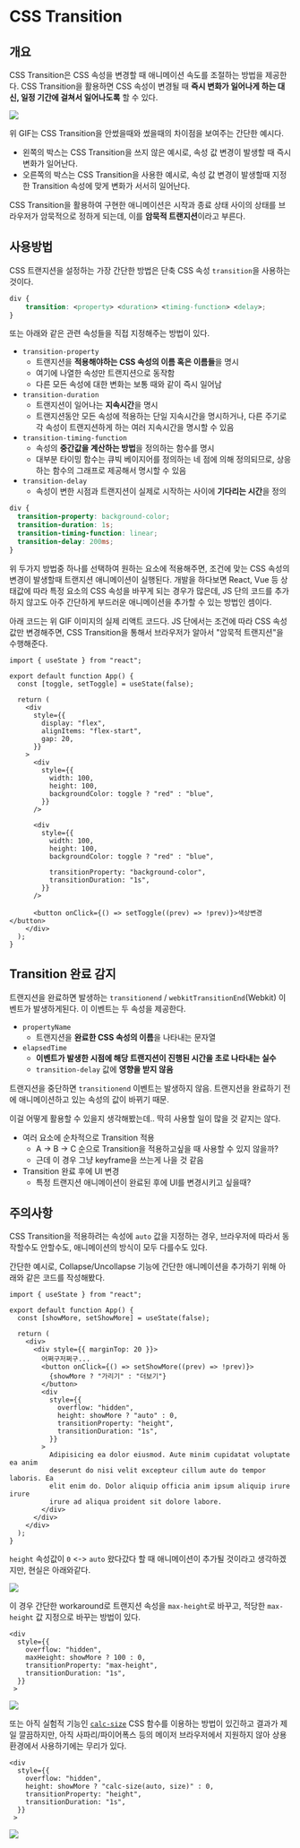 # CSS Transition

## 개요
CSS Transition은 CSS 속성을 변경할 때 애니메이션 속도를 조절하는 방법을 제공한다. CSS Transition을 활용하면 CSS 속성이 변경될 때 **즉시 변화가 일어나게 하는 대신, 일정 기간에 걸쳐서 일어나도록** 할 수 있다.

![](https://velog.velcdn.com/images/mskwon/post/e79294dd-b0d1-461c-882a-90f576b926c2/image.gif)

위 GIF는 CSS Transition을 안썼을때와 썼을때의 차이점을 보여주는 간단한 예시다.
- 왼쪽의 박스는 CSS Transition을 쓰지 않은 예시로, 속성 값 변경이 발생할 때 즉시 변화가 일어난다.
- 오른쪽의 박스는 CSS Transition을 사용한 예시로, 속성 값 변경이 발생할때 지정한 Transition 속성에 맞게 변화가 서서히 일어난다.

CSS Transition을 활용하여 구현한 애니메이션은 시작과 종료 상태 사이의 상태를 브라우저가 암묵적으로 정하게 되는데, 이를 **암묵적 트랜지션**이라고 부른다.

## 사용방법
CSS 트랜지션을 설정하는 가장 간단한 방법은 단축 CSS 속성 `transition`을 사용하는 것이다.

```css
div {
	transition: <property> <duration> <timing-function> <delay>;
}
```

또는 아래와 같은 관련 속성들을 직접 지정해주는 방법이 있다.

- `transition-property`
    - 트랜지션을 **적용해야하는 CSS 속성의 이름 혹은 이름들**을 명시
    - 여기에 나열한 속성만 트랜지션으로 동작함
    - 다른 모든 속성에 대한 변화는 보통 때와 같이 즉시 일어남
- `transition-duration`
    - 트랜지션이 일어나는 **지속시간**을 명시
    - 트랜지션동안 모든 속성에 적용하는 단일 지속시간을 명시하거나, 다른 주기로 각 속성이 트랜지션하게 하는 여러 지속시간을 명시할 수 있음
- `transition-timing-function`
    - 속성의 **중간값을 계산하는 방법**을 정의하는 함수를 명시
    - 대부분 타이밍 함수는 큐빅 베이지어를 정의하는 네 점에 의해 정의되므로, 상응하는 함수의 그래프로 제공해서 명시할 수 있음
- `transition-delay`
    - 속성이 변한 시점과 트랜지션이 실제로 시작하는 사이에 **기다리는 시간**을 정의

```css
div {
  transition-property: background-color;
  transition-duration: 1s;
  transition-timing-function: linear;
  transition-delay: 200ms;
}
```

위 두가지 방법중 하나를 선택하여 원하는 요소에 적용해주면, 조건에 맞는 CSS 속성의 변경이 발생할때 트랜지션 애니메이션이 실행된다. 개발을 하다보면 React, Vue 등 상태값에 따라 특정 요소의 CSS 속성을 바꾸게 되는 경우가 많은데, JS 단의 코드를 추가하지 않고도 아주 간단하게 부드러운 애니메이션을 추가할 수 있는 방법인 셈이다.

아래 코드는 위 GIF 이미지의 실제 리액트 코드다. JS 단에서는 조건에 따라 CSS 속성값만 변경해주면, CSS Transition을 통해서 브라우저가 알아서 "암묵적 트랜지션"을 수행해준다.

```tsx
import { useState } from "react";

export default function App() {
  const [toggle, setToggle] = useState(false);

  return (
    <div
      style={{
        display: "flex",
        alignItems: "flex-start",
        gap: 20,
      }}
    >
      <div
        style={{
          width: 100,
          height: 100,
          backgroundColor: toggle ? "red" : "blue",
        }}
      />

      <div
        style={{
          width: 100,
          height: 100,
          backgroundColor: toggle ? "red" : "blue",

          transitionProperty: "background-color",
          transitionDuration: "1s",
        }}
      />

      <button onClick={() => setToggle((prev) => !prev)}>색상변경</button>
    </div>
  );
}
```

## Transition 완료 감지
트랜지션을 완료하면 발생하는 `transitionend` / `webkitTransitionEnd`(Webkit) 이벤트가 발생하게된다. 이 이벤트는 두 속성을 제공한다.

- `propertyName`
    - 트랜지션을 **완료한 CSS 속성의 이름**을 나타내는 문자열
- `elapsedTime`
    - **이벤트가 발생한 시점에 해당 트랜지션이 진행된 시간을 초로 나타내는 실수**
    - `transition-delay` 값에 **영향을 받지 않음**

트랜지션을 중단하면 `transitionend` 이벤트는 발생하지 않음. 트랜지션을 완료하기 전에 애니메이션하고 있는 속성의 값이 바뀌기 때문.

이걸 어떻게 활용할 수 있을지 생각해봤는데.. 딱히 사용할 일이 많을 것 같지는 않다.
- 여러 요소에 순차적으로 Transition 적용
  - A -> B -> C 순으로 Transition을 적용하고싶을 때 사용할 수 있지 않을까?
  - 근데 이 경우 그냥 keyframe을 쓰는게 나을 것 같음
- Transition 완료 후에 UI 변경
  - 특정 트랜지션 애니메이션이 완료된 후에 UI를 변경시키고 싶을때?

## 주의사항
CSS Transition을 적용하려는 속성에 `auto` 값을 지정하는 경우, 브라우저에 따라서 동작할수도 안할수도, 애니메이션의 방식이 모두 다를수도 있다.

간단한 예시로, Collapse/Uncollapse 기능에 간단한 애니메이션을 추가하기 위해 아래와 같은 코드를 작성해봤다.

```tsx
import { useState } from "react";

export default function App() {
  const [showMore, setShowMore] = useState(false);

  return (
    <div>
      <div style={{ marginTop: 20 }}>
        어쩌구저쩌구...
        <button onClick={() => setShowMore((prev) => !prev)}>
          {showMore ? "가리기" : "더보기"}
        </button>
        <div
          style={{
            overflow: "hidden",
            height: showMore ? "auto" : 0,
            transitionProperty: "height",
            transitionDuration: "1s",
          }}
        >
          Adipisicing ea dolor eiusmod. Aute minim cupidatat voluptate ea anim
          deserunt do nisi velit excepteur cillum aute do tempor laboris. Ea
          elit enim do. Dolor aliquip officia anim ipsum aliquip irure irure
          irure ad aliqua proident sit dolore labore.
        </div>
      </div>
    </div>
  );
}
```
`height` 속성값이 `0` <-> `auto` 왔다갔다 할 때 애니메이션이 추가될 것이라고 생각하겠지만, 현실은 아래와같다.

![](https://velog.velcdn.com/images/mskwon/post/f770f8d9-c8b8-4750-a565-08aa2873f14e/image.gif)

이 경우 간단한 workaround로 트랜지션 속성을 `max-height`로 바꾸고, 적당한 `max-height` 값 지정으로 바꾸는 방법이 있다.

```tsx
<div
  style={{
    overflow: "hidden",
    maxHeight: showMore ? 100 : 0,
    transitionProperty: "max-height",
    transitionDuration: "1s",
  }}
 >
```

![](https://velog.velcdn.com/images/mskwon/post/d9674ccd-00bd-4619-ba52-20359f874b1e/image.gif)


또는 아직 실험적 기능인 [`calc-size`](https://developer.mozilla.org/en-US/docs/Web/CSS/calc-size) CSS 함수를 이용하는 방법이 있긴하고 결과가 제일 깔끔하지만, 아직 사파리/파이어폭스 등의 메이저 브라우저에서 지원하지 않아 상용환경에서 사용하기에는 무리가 있다.

```tsx
<div
  style={{
    overflow: "hidden",
	height: showMore ? "calc-size(auto, size)" : 0,
    transitionProperty: "height",
    transitionDuration: "1s",
  }}
 >
```

![](https://velog.velcdn.com/images/mskwon/post/c6d83669-89df-4c8d-8896-28ffb23e9e6b/image.gif)
